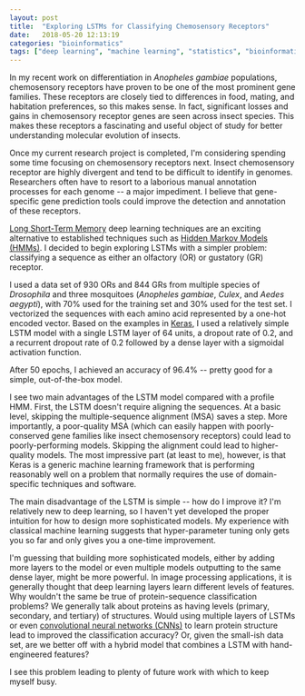 ```yaml
---
layout: post
title:  "Exploring LSTMs for Classifying Chemosensory Receptors"
date:   2018-05-20 12:13:19
categories: "bioinformatics"
tags: ["deep learning", "machine learning", "statistics", "bioinformatics"]
---
```


In my recent work on differentiation in _Anopheles gambiae_ populations, chemosensory receptors have proven to be one of the most prominent gene families. These receptors are closely tied to differences in food, mating, and habitation preferences, so this makes sense. In fact, significant losses and gains in chemosensory receptor genes are seen across insect species. This makes these receptors a fascinating and useful object of study for better understanding molecular evolution of insects.

Once my current research project is completed, I'm considering spending some time focusing on chemosensory receptors next.  Insect chemosensory receptor are highly divergent and tend to be difficult to identify in genomes.  Researchers often have to resort to a laborious manual annotation processes for each genome -- a major impediment. I believe that gene-specific gene prediction tools could improve the detection and annotation of these receptors.

[Long Short-Term Memory](https://en.wikipedia.org/wiki/Long_short-term_memory) deep learning techniques are an exciting alternative to established techniques such as [Hidden Markov Models (HMMs)](https://en.wikipedia.org/wiki/Hidden_Markov_model).  I decided to begin exploring LSTMs with a simpler problem: classifying a sequence as either an olfactory (OR) or gustatory (GR) receptor.

I used a data set of 930 ORs and 844 GRs from multiple species of _Drosophila_ and three mosquitoes (_Anopheles gambiae_, _Culex_, and _Aedes aegypti_), with 70% used for the training set and 30% used for the test set.  I vectorized the sequences with each amino acid represented by a one-hot encoded vector.  Based on the examples in [Keras](https://keras.io/), I used a relatively simple LSTM model with a single LSTM layer of 64 units, a dropout rate of 0.2, and a recurrent dropout rate of 0.2 followed by a dense layer with a sigmoidal activation function.

After 50 epochs, I achieved an accuracy of 96.4% -- pretty good for a simple, out-of-the-box model.

I see two main advantages of the LSTM model compared with a profile HMM.  First, the LSTM doesn't require aligning the sequences.  At a basic level, skipping the multiple-sequence alignment (MSA) saves a step.  More importantly, a poor-quality MSA (which can easily happen with poorly-conserved gene families like insect chemosensory receptors) could lead to poorly-performing models.  Skipping the alignment could lead to higher-quality models.  The most impressive part (at least to me), however, is that Keras is a generic machine learning framework that is performing reasonably well on a problem that normally requires the use of domain-specific techniques and software.

The main disadvantage of the LSTM is simple -- how do I improve it?  I'm relatively new to deep learning, so I haven't yet developed the proper intuition for how to design more sophisticated models.  My experience with classical machine learning suggests that hyper-parameter tuning only gets you so far and only gives you a one-time improvement.

I'm guessing that building more sophisticated models, either by adding more layers to the model or even multiple models outputting to the same dense layer, might be more powerful.  In image processing applications, it is generally thought that deep learning layers learn different levels of features.  Why wouldn't the same be true of protein-sequence classification problems?  We generally talk about proteins as having levels (primary, secondary, and tertiary) of structures.  Would using multiple layers of LSTMs or even [convolutional neural networks (CNNs)](https://en.wikipedia.org/wiki/Convolutional_neural_network) to learn protein structure lead to improved the classification accuracy?  Or, given the small-ish data set, are we better off with a hybrid model that combines a LSTM with hand-engineered features?

I see this problem leading to plenty of future work with which to keep myself busy.
